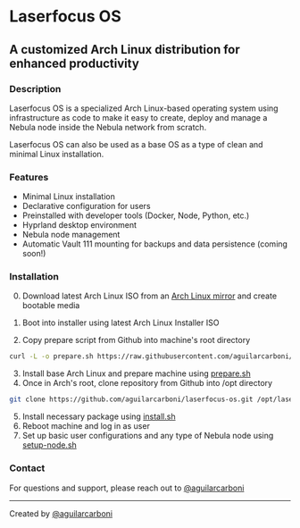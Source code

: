 # Laserfocus OS

## A customized Arch Linux distribution for enhanced productivity

### Description
Laserfocus OS is a specialized Arch Linux-based operating system using infrastructure as code to make it easy to create, deploy and manage a Nebula node inside the Nebula network from scratch.

Laserfocus OS can also be used as a base OS as a type of clean and minimal Linux installation.

### Features
- Minimal Linux installation
- Declarative configuration for users
- Preinstalled with developer tools (Docker, Node, Python, etc.)
- Hyprland desktop environment
- Nebula node management
- Automatic Vault 111 mounting for backups and data persistence (coming soon!)

### Installation
0. Download latest Arch Linux ISO from an [Arch Linux mirror](https://geo.mirror.pkgbuild.com/iso/latest/) and create bootable media

1. Boot into installer using latest Arch Linux Installer ISO
2. Copy prepare script from Github into machine's root directory

```bash
curl -L -o prepare.sh https://raw.githubusercontent.com/aguilarcarboni/laserfocus-os/main/prepare.sh
```
3. Install base Arch Linux and prepare machine using [prepare.sh](/prepare.sh)
4. Once in Arch's root, clone repository from Github into /opt directory

```bash
git clone https://github.com/aguilarcarboni/laserfocus-os.git /opt/laserfocus-os
```

5. Install necessary package using [install.sh](/install.sh)
6. Reboot machine and log in as user
7. Set up basic user configurations and any type of Nebula node using [setup-node.sh](/setup-node.sh)

### Contact
For questions and support, please reach out to [@aguilarcarboni](https://github.com/aguilarcarboni/)

---
Created by [@aguilarcarboni](https://github.com/aguilarcarboni/)
